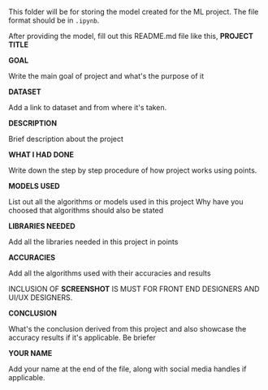 This folder will be for storing the model created for the ML project. The file format should be in `.ipynb`.

After providing the model, fill out this README.md file like this,
**PROJECT TITLE**

**GOAL**

Write the main goal of project and what's the purpose of it

**DATASET**

Add a link to dataset and from where it's taken.

**DESCRIPTION**

Brief description about the project

**WHAT I HAD DONE**

Write down the step by step procedure of how project works using points.

**MODELS USED**

List out all the algorithms or models used in this project
Why have you choosed that algorithms should also be stated

**LIBRARIES NEEDED**

Add all the libraries needed in this project in points

**ACCURACIES**

Add all the algorithms used with their accuracies and results

INCLUSION OF **SCREENSHOT** IS MUST FOR FRONT END DESIGNERS AND UI/UX DESIGNERS.

**CONCLUSION**

What's the conclusion derived from this project and also showcase the accuracy results if it's applicable. Be briefer

**YOUR NAME**

Add your name at the end of the file, along with social media handles if applicable.
